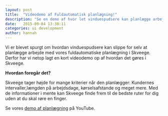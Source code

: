 ```yaml
---
layout: post
title:  "Videodemo af Fuldautomatisk planlægning!"
description: "Se en demo af hvor let vinduespudsere kan planlægge arbejdet med vores automatiske planlægning."
date:   2015-09-04 13:38:11
categories: ui development
author: hannah
---
```

Vi er blevet spurgt om hvordan vinduespudsere kan slippe for selv at planlægge arbejde med vores fuldautomatiske planlægning i Skveege. Derfor har vi netop lagt en kort videodemo op af hvordan det gøres i Skveege.

__Hvordan foregår det?__

Skveege tager højde for mange kriterier når den planlægger: Kundernes intervaller,længden på arbejdsdage, kørselsafstande og meget mere. Med de informationer i mente kan Skveege finde frem til de bedste ruter for dig uden at du skal røre en finger. 

 
Se vores [demo af planlægning](
https://www.youtube.com/watch?v=JmIyaoHQxgE&feature=youtu.be) på YouTube. 

